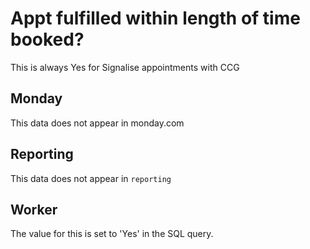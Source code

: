 # Appt fulfilled within length of time booked?

This is always Yes for Signalise appointments with 
CCG

## Monday

This data does not appear in monday.com

## Reporting

This data does not appear in `reporting`

## Worker

The value for this is set to 'Yes' in the SQL query.